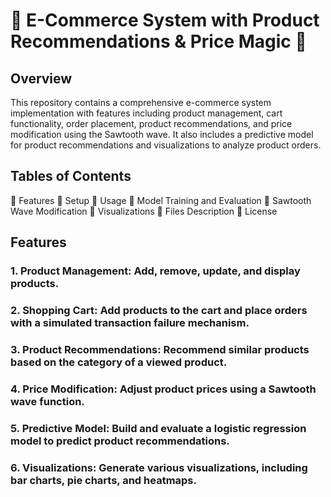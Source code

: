 # 🌟 E-Commerce System with Product Recommendations & Price Magic 🌟

## Overview
This repository contains a comprehensive e-commerce system implementation with features including product management, cart functionality, order placement, product recommendations, and price modification using the Sawtooth wave. It also includes a predictive model for product recommendations and visualizations to analyze product orders.

## Tables of Contents
🌟 Features
🌟 Setup
🌟 Usage
🌟 Model Training and Evaluation
🌟 Sawtooth Wave Modification
🌟 Visualizations
🌟 Files Description
🌟 License

## Features
### 1. Product Management: Add, remove, update, and display products.
### 2. Shopping Cart: Add products to the cart and place orders with a simulated transaction failure mechanism.
### 3. Product Recommendations: Recommend similar products based on the category of a viewed product.
### 4. Price Modification: Adjust product prices using a Sawtooth wave function.
### 5. Predictive Model: Build and evaluate a logistic regression model to predict product recommendations.
### 6. Visualizations: Generate various visualizations, including bar charts, pie charts, and heatmaps.

